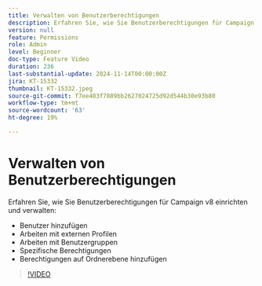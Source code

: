```yaml
---
title: Verwalten von Benutzerberechtigungen
description: Erfahren Sie, wie Sie Benutzerberechtigungen für Campaign v8 einrichten und verwalten. Fügen Sie Benutzer hinzu, arbeiten Sie mit Produktprofilen, Benutzergruppen und spezifischen Berechtigungen. Berechtigungen auf Ordnerebene hinzufügen.
version: null
feature: Permissions
role: Admin
level: Beginner
doc-type: Feature Video
duration: 236
last-substantial-update: 2024-11-14T00:00:00Z
jira: KT-15332
thumbnail: KT-15332.jpeg
source-git-commit: f7ee403f7889bb2627024725d92d544b30e93b80
workflow-type: tm+mt
source-wordcount: '63'
ht-degree: 19%

---
```



# Verwalten von Benutzerberechtigungen

Erfahren Sie, wie Sie Benutzerberechtigungen für Campaign v8 einrichten und verwalten:

* Benutzer hinzufügen
* Arbeiten mit externen Profilen
* Arbeiten mit Benutzergruppen
* Spezifische Berechtigungen
* Berechtigungen auf Ordnerebene hinzufügen

>[!VIDEO](https://video.tv.adobe.com/v/3438198/?learn=on)
